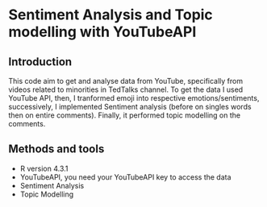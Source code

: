 # Sentiment Analysis and Topic modelling with YouTubeAPI 

## Introduction 
This code aim to get and analyse data from YouTube, specifically from videos related to minorities in TedTalks channel.  To get the data I used YouTube API, then, I tranformed emoji into respective emotions/sentiments, successively, I implemented Sentiment analysis
(before on singles words then on entire comments). Finally, it performed topic modelling on the comments. 

## Methods and tools
* R version 4.3.1 
* YouTubeAPI, you need your YouTubeAPI key to access the data
* Sentiment Analysis
* Topic Modelling 
